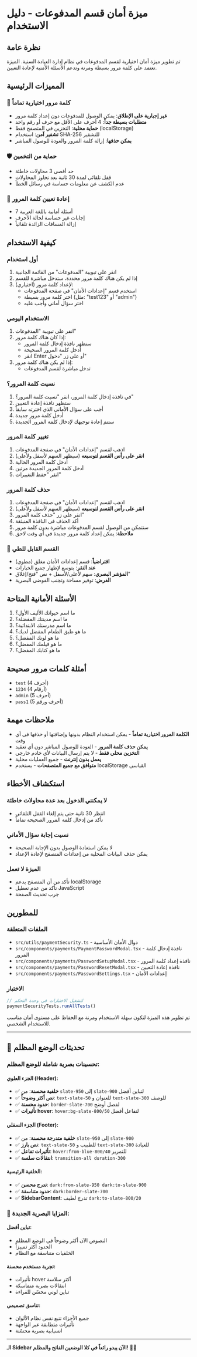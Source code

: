 # ميزة أمان قسم المدفوعات - دليل الاستخدام

## نظرة عامة
تم تطوير ميزة أمان اختيارية لقسم المدفوعات في نظام إدارة العيادة السنية. الميزة تعتمد على كلمة مرور بسيطة ومرنة وتدعم الأسئلة الأمنية لإعادة التعيين.

## المميزات الرئيسية

### 🔐 كلمة مرور اختيارية تماماً
- **غير إجبارية على الإطلاق**: يمكن الوصول للمدفوعات دون إعداد كلمة مرور
- **متطلبات بسيطة جداً**: 4 أحرف على الأقل مع حرف أو رقم واحد
- **حماية محلية**: التخزين في المتصفح فقط (localStorage)
- **تشفير آمن**: استخدام SHA-256 للتشفير
- **يمكن حذفها**: إزالة كلمة المرور والعودة للوصول المباشر

### 🛡️ حماية من التخمين
- حد أقصى 3 محاولات خاطئة
- قفل تلقائي لمدة 30 ثانية بعد تجاوز المحاولات
- عدم الكشف عن معلومات حساسة في رسائل الخطأ

### 🔄 إعادة تعيين كلمة المرور
- 7 أسئلة أمانية باللغة العربية
- إجابات غير حساسة لحالة الأحرف
- إزالة المسافات الزائدة تلقائياً

## كيفية الاستخدام

### أول استخدام
1. انقر على تبويبة "المدفوعات" من القائمة الجانبية
2. إذا لم يكن هناك كلمة مرور محددة، ستدخل مباشرة للقسم
3. لإعداد كلمة مرور (اختياري):
   - استخدم قسم "إعدادات الأمان" في صفحة المدفوعات
   - اختر كلمة مرور بسيطة (مثل: "test123" أو "admin")
   - اختر سؤال أماني وأجب عليه

### الاستخدام اليومي
1. انقر على تبويبة "المدفوعات"
2. إذا كان هناك كلمة مرور:
   - ستظهر نافذة إدخال كلمة المرور
   - أدخل كلمة المرور الصحيحة
   - انقر Enter أو على زر "دخول"
3. إذا لم يكن هناك كلمة مرور:
   - تدخل مباشرة لقسم المدفوعات

### نسيت كلمة المرور؟
1. في نافذة إدخال كلمة المرور، انقر "نسيت كلمة المرور؟"
2. ستظهر نافذة إعادة التعيين
3. أجب على سؤال الأماني الذي اخترته سابقاً
4. أدخل كلمة مرور جديدة
5. ستتم إعادة توجيهك لإدخال كلمة المرور الجديدة

### تغيير كلمة المرور
1. اذهب لقسم "إعدادات الأمان" في صفحة المدفوعات
2. **انقر على رأس القسم لتوسيعه** (سيظهر السهم لأسفل ولأعلى)
3. أدخل كلمة المرور الحالية
4. أدخل كلمة المرور الجديدة مرتين
5. انقر "حفظ التغييرات"

### حذف كلمة المرور
1. اذهب لقسم "إعدادات الأمان" في صفحة المدفوعات
2. **انقر على رأس القسم لتوسيعه** (سيظهر السهم لأسفل ولأعلى)
3. انقر على زر "حذف كلمة المرور"
4. أكد الحذف في النافذة المنبثقة
5. ستتمكن من الوصول لقسم المدفوعات مباشرة بدون كلمة مرور
6. **ملاحظة**: يمكن إعداد كلمة مرور جديدة في أي وقت لاحق

### 📂 القسم القابل للطي
- **افتراضياً**: قسم إعدادات الأمان مغلق (مطوي)
- **عند النقر**: يتوسع لإظهار جميع الخيارات
- **المؤشر البصري**: سهم لأعلى/لأسفل + نص "فتح/إغلاق"
- **الغرض**: توفير مساحة وتجنب الفوضى البصرية

## الأسئلة الأمانية المتاحة
1. ما اسم حيوانك الأليف الأول؟
2. ما اسم مدينتك المفضلة؟
3. ما اسم مدرستك الابتدائية؟
4. ما هو طبق الطعام المفضل لديك؟
5. ما هو لونك المفضل؟
6. ما هو فيلمك المفضل؟
7. ما هو كتابك المفضل؟

## أمثلة كلمات مرور صحيحة
- `test` (4 أحرف)
- `1234` (4 أرقام)
- `admin` (5 أحرف)
- `pass1` (5 أحرف ورقم)

## ملاحظات مهمة
- **الكلمة المرور اختيارية تماماً** - يمكن استخدام النظام بدونها وإضافتها أو حذفها في أي وقت
- **يمكن حذف كلمة المرور** - العودة للوصول المباشر دون أي تعقيد
- **التخزين محلي فقط** - لا يتم إرسال البيانات لأي خادم خارجي
- **يعمل بدون إنترنت** - جميع العمليات محلية
- **متوافق مع جميع المتصفحات** - يستخدم localStorage القياسي

## استكشاف الأخطاء

### لا يمكنني الدخول بعد عدة محاولات خاطئة
- انتظر 30 ثانية حتى يتم إلغاء القفل التلقائي
- تأكد من إدخال كلمة المرور الصحيحة تماماً

### نسيت إجابة سؤال الأماني
- لا يمكن استعادة الوصول بدون الإجابة الصحيحة
- يمكن حذف البيانات المحلية من إعدادات المتصفح لإعادة الإعداد

### الميزة لا تعمل
- تأكد من أن المتصفح يدعم localStorage
- تأكد من عدم تعطيل JavaScript
- جرب تحديث الصفحة

## للمطورين

### الملفات المتعلقة
- `src/utils/paymentSecurity.ts` - دوال الأمان الأساسية
- `src/components/payments/PaymentPasswordModal.tsx` - نافذة إدخال كلمة المرور
- `src/components/payments/PasswordSetupModal.tsx` - نافذة إعداد كلمة المرور
- `src/components/payments/PasswordResetModal.tsx` - نافذة إعادة التعيين
- `src/components/payments/PasswordSettings.tsx` - إعدادات الأمان

### الاختبار
```javascript
// لتشغيل الاختبارات في وحدة التحكم
paymentSecurityTests.runAllTests()
```

تم تطوير هذه الميزة لتكون سهلة الاستخدام ومرنة مع الحفاظ على مستوى أمان مناسب للاستخدام الشخصي.

---

## 🎨 تحديثات الوضع المظلم

### تحسينات بصرية شاملة للوضع المظلم:

#### **الجزء العلوي (Header):**
- ✅ **خلفية محسنة**: من `slate-950` إلى `slate-900` لتباين أفضل
- ✅ **نص أكثر وضوحاً**: `text-slate-50` للعنوان و `text-slate-300` للوصف
- ✅ **حدود محسنة**: `border-slate-700` لفصل أوضح
- ✅ **تأثيرات hover**: `hover:bg-slate-800/50` لتفاعل أفضل

#### **الجزء السفلي (Footer):**
- ✅ **خلفية متدرجة محسنة**: من `slate-950` إلى `slate-900`
- ✅ **نص بارز**: `text-slate-50` للطبيب و `text-slate-300` للعيادة
- ✅ **تأثيرات تفاعل**: `hover:from-blue-800/40` للتمرير
- ✅ **انتقالات سلسة**: `transition-all duration-300`

#### **الخلفية الرئيسية:**
- ✅ **تدرج محسن**: `dark:from-slate-950 dark:to-slate-900`
- ✅ **حدود متناسقة**: `dark:border-slate-700`
- ✅ **SidebarContent**: تدرج لطيف `dark:to-slate-800/20`

### 🎯 المزايا البصرية الجديدة:

#### **تباين أفضل:**
- النصوص الآن أكثر وضوحاً في الوضع المظلم
- الحدود أكثر تمييزاً
- الخلفيات متناسقة مع النظام

#### **تجربة مستخدم محسنة:**
- تأثيرات hover أكثر سلاسة
- انتقالات بصرية متماسكة
- تباين لوني محسّن للقراءة

#### **تناسق تصميمي:**
- جميع الأجزاء تتبع نفس نظام الألوان
- تأثيرات متطابقة عبر الواجهة
- انسيابية بصرية محسّنة

---

**الـ Sidebar الآن يبدو رائعاً في كلا الوضعين الفاتح والمظلم!** 🌙✨